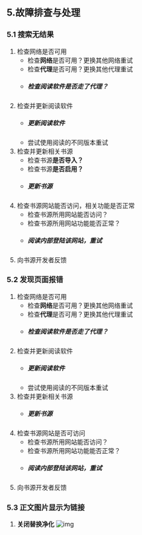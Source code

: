 ## 5.故障排查与处理


### 5.1 搜索无结果
1. 检查网络是否可用 
   - 检查**网络**是否可用？更换其他网络重试
   - 检查**代理**是否可用？更换其他代理重试
   - ##### **检查阅读软件是否走了代理？**
2. 检查并更新阅读软件
   - ##### **更新阅读软件**
   - 尝试使用阅读的不同版本重试
3. 检查并更新相关书源
   - 检查书源**是否导入？**
   - 检查书源**是否启用？**
   - ##### **更新书源**
4. 检查书源网站能否访问，相关功能是否正常
   - 检查书源所用网站能否访问？
   - 检查书源所用网站功能能否正常？
   - ##### **阅读内部登陆该网站**，重试
5. 向书源开发者反馈


### 5.2 发现页面报错
1. 检查网络是否可用
   - 检查**网络**是否可用？更换其他网络重试
   - 检查**代理**是否可用？更换其他代理重试
   - ##### **检查阅读软件是否走了代理？**
2. 检查并更新阅读软件
   - ##### **更新阅读软件**
   - 尝试使用阅读的不同版本重试
3. 检查并更新相关书源
   - ##### **更新书源**
4. 检查书源网站是否可访问
   - 检查书源所用网站能否访问？
   - 检查书源所用网站功能能否正常？
   - ##### **阅读内部登陆该网站**，重试
5. 向书源开发者反馈


### 5.3 正文图片显示为链接
1. **关闭替换净化**
![img](./pic/ReplaceTurnOff.png)


